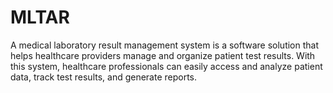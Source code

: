 # MLTAR
A medical laboratory result management system is a software solution that helps healthcare providers manage and organize patient test results. With this system, healthcare professionals can easily access and analyze patient data, track test results, and generate reports.
